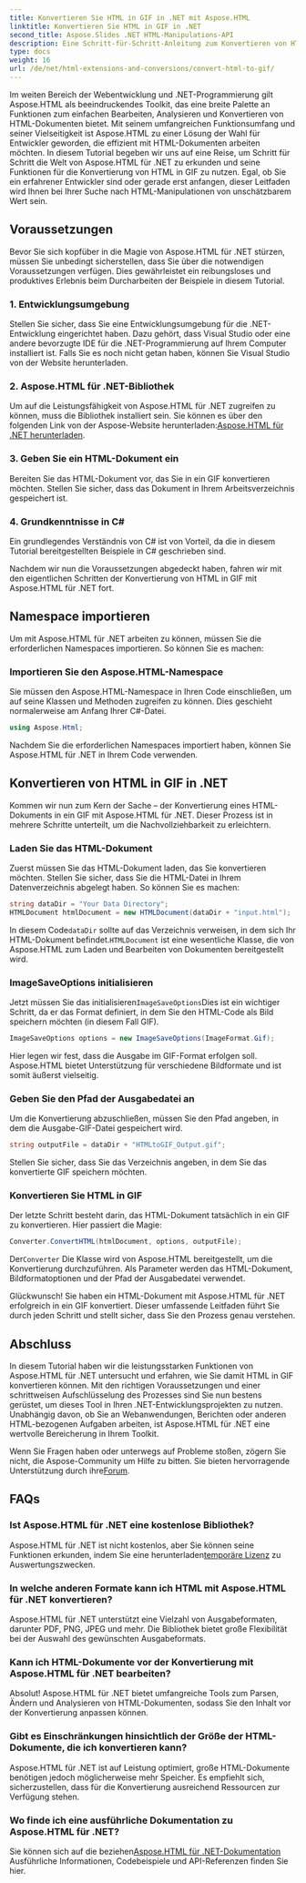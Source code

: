 ```yaml
---
title: Konvertieren Sie HTML in GIF in .NET mit Aspose.HTML
linktitle: Konvertieren Sie HTML in GIF in .NET
second_title: Aspose.Slides .NET HTML-Manipulations-API
description: Eine Schritt-für-Schritt-Anleitung zum Konvertieren von HTML in GIF. Voraussetzungen, Codebeispiele, FAQs und mehr! Optimieren Sie Ihre HTML-Manipulation mit Aspose.HTML.
type: docs
weight: 16
url: /de/net/html-extensions-and-conversions/convert-html-to-gif/
---
```


Im weiten Bereich der Webentwicklung und .NET-Programmierung gilt Aspose.HTML als beeindruckendes Toolkit, das eine breite Palette an Funktionen zum einfachen Bearbeiten, Analysieren und Konvertieren von HTML-Dokumenten bietet. Mit seinem umfangreichen Funktionsumfang und seiner Vielseitigkeit ist Aspose.HTML zu einer Lösung der Wahl für Entwickler geworden, die effizient mit HTML-Dokumenten arbeiten möchten. In diesem Tutorial begeben wir uns auf eine Reise, um Schritt für Schritt die Welt von Aspose.HTML für .NET zu erkunden und seine Funktionen für die Konvertierung von HTML in GIF zu nutzen. Egal, ob Sie ein erfahrener Entwickler sind oder gerade erst anfangen, dieser Leitfaden wird Ihnen bei Ihrer Suche nach HTML-Manipulationen von unschätzbarem Wert sein.

## Voraussetzungen

Bevor Sie sich kopfüber in die Magie von Aspose.HTML für .NET stürzen, müssen Sie unbedingt sicherstellen, dass Sie über die notwendigen Voraussetzungen verfügen. Dies gewährleistet ein reibungsloses und produktives Erlebnis beim Durcharbeiten der Beispiele in diesem Tutorial.

### 1. Entwicklungsumgebung

Stellen Sie sicher, dass Sie eine Entwicklungsumgebung für die .NET-Entwicklung eingerichtet haben. Dazu gehört, dass Visual Studio oder eine andere bevorzugte IDE für die .NET-Programmierung auf Ihrem Computer installiert ist. Falls Sie es noch nicht getan haben, können Sie Visual Studio von der Website herunterladen.

### 2. Aspose.HTML für .NET-Bibliothek

 Um auf die Leistungsfähigkeit von Aspose.HTML für .NET zugreifen zu können, muss die Bibliothek installiert sein. Sie können es über den folgenden Link von der Aspose-Website herunterladen:[Aspose.HTML für .NET herunterladen](https://releases.aspose.com/html/net/).

### 3. Geben Sie ein HTML-Dokument ein

Bereiten Sie das HTML-Dokument vor, das Sie in ein GIF konvertieren möchten. Stellen Sie sicher, dass das Dokument in Ihrem Arbeitsverzeichnis gespeichert ist.

### 4. Grundkenntnisse in C#

Ein grundlegendes Verständnis von C# ist von Vorteil, da die in diesem Tutorial bereitgestellten Beispiele in C# geschrieben sind.

Nachdem wir nun die Voraussetzungen abgedeckt haben, fahren wir mit den eigentlichen Schritten der Konvertierung von HTML in GIF mit Aspose.HTML für .NET fort.

## Namespace importieren

Um mit Aspose.HTML für .NET arbeiten zu können, müssen Sie die erforderlichen Namespaces importieren. So können Sie es machen:

### Importieren Sie den Aspose.HTML-Namespace

Sie müssen den Aspose.HTML-Namespace in Ihren Code einschließen, um auf seine Klassen und Methoden zugreifen zu können. Dies geschieht normalerweise am Anfang Ihrer C#-Datei.

```csharp
using Aspose.Html;
```

Nachdem Sie die erforderlichen Namespaces importiert haben, können Sie Aspose.HTML für .NET in Ihrem Code verwenden.

## Konvertieren von HTML in GIF in .NET

Kommen wir nun zum Kern der Sache – der Konvertierung eines HTML-Dokuments in ein GIF mit Aspose.HTML für .NET. Dieser Prozess ist in mehrere Schritte unterteilt, um die Nachvollziehbarkeit zu erleichtern.

### Laden Sie das HTML-Dokument

Zuerst müssen Sie das HTML-Dokument laden, das Sie konvertieren möchten. Stellen Sie sicher, dass Sie die HTML-Datei in Ihrem Datenverzeichnis abgelegt haben. So können Sie es machen:

```csharp
string dataDir = "Your Data Directory";
HTMLDocument htmlDocument = new HTMLDocument(dataDir + "input.html");
```

 In diesem Code`dataDir` sollte auf das Verzeichnis verweisen, in dem sich Ihr HTML-Dokument befindet.`HTMLDocument` ist eine wesentliche Klasse, die von Aspose.HTML zum Laden und Bearbeiten von Dokumenten bereitgestellt wird.

### ImageSaveOptions initialisieren

 Jetzt müssen Sie das initialisieren`ImageSaveOptions`Dies ist ein wichtiger Schritt, da er das Format definiert, in dem Sie den HTML-Code als Bild speichern möchten (in diesem Fall GIF).

```csharp
ImageSaveOptions options = new ImageSaveOptions(ImageFormat.Gif);
```

Hier legen wir fest, dass die Ausgabe im GIF-Format erfolgen soll. Aspose.HTML bietet Unterstützung für verschiedene Bildformate und ist somit äußerst vielseitig.

### Geben Sie den Pfad der Ausgabedatei an

Um die Konvertierung abzuschließen, müssen Sie den Pfad angeben, in dem die Ausgabe-GIF-Datei gespeichert wird.

```csharp
string outputFile = dataDir + "HTMLtoGIF_Output.gif";
```

Stellen Sie sicher, dass Sie das Verzeichnis angeben, in dem Sie das konvertierte GIF speichern möchten.

### Konvertieren Sie HTML in GIF

Der letzte Schritt besteht darin, das HTML-Dokument tatsächlich in ein GIF zu konvertieren. Hier passiert die Magie:

```csharp
Converter.ConvertHTML(htmlDocument, options, outputFile);
```

 Der`Converter` Die Klasse wird von Aspose.HTML bereitgestellt, um die Konvertierung durchzuführen. Als Parameter werden das HTML-Dokument, Bildformatoptionen und der Pfad der Ausgabedatei verwendet.

Glückwunsch! Sie haben ein HTML-Dokument mit Aspose.HTML für .NET erfolgreich in ein GIF konvertiert. Dieser umfassende Leitfaden führt Sie durch jeden Schritt und stellt sicher, dass Sie den Prozess genau verstehen.

## Abschluss

In diesem Tutorial haben wir die leistungsstarken Funktionen von Aspose.HTML für .NET untersucht und erfahren, wie Sie damit HTML in GIF konvertieren können. Mit den richtigen Voraussetzungen und einer schrittweisen Aufschlüsselung des Prozesses sind Sie nun bestens gerüstet, um dieses Tool in Ihren .NET-Entwicklungsprojekten zu nutzen. Unabhängig davon, ob Sie an Webanwendungen, Berichten oder anderen HTML-bezogenen Aufgaben arbeiten, ist Aspose.HTML für .NET eine wertvolle Bereicherung in Ihrem Toolkit.

 Wenn Sie Fragen haben oder unterwegs auf Probleme stoßen, zögern Sie nicht, die Aspose-Community um Hilfe zu bitten. Sie bieten hervorragende Unterstützung durch ihre[Forum](https://forum.aspose.com/).

## FAQs

### Ist Aspose.HTML für .NET eine kostenlose Bibliothek?
 Aspose.HTML für .NET ist nicht kostenlos, aber Sie können seine Funktionen erkunden, indem Sie eine herunterladen[temporäre Lizenz](https://purchase.aspose.com/temporary-license/) zu Auswertungszwecken.

### In welche anderen Formate kann ich HTML mit Aspose.HTML für .NET konvertieren?
Aspose.HTML für .NET unterstützt eine Vielzahl von Ausgabeformaten, darunter PDF, PNG, JPEG und mehr. Die Bibliothek bietet große Flexibilität bei der Auswahl des gewünschten Ausgabeformats.

### Kann ich HTML-Dokumente vor der Konvertierung mit Aspose.HTML für .NET bearbeiten?
Absolut! Aspose.HTML für .NET bietet umfangreiche Tools zum Parsen, Ändern und Analysieren von HTML-Dokumenten, sodass Sie den Inhalt vor der Konvertierung anpassen können.

### Gibt es Einschränkungen hinsichtlich der Größe der HTML-Dokumente, die ich konvertieren kann?
Aspose.HTML für .NET ist auf Leistung optimiert, große HTML-Dokumente benötigen jedoch möglicherweise mehr Speicher. Es empfiehlt sich, sicherzustellen, dass für die Konvertierung ausreichend Ressourcen zur Verfügung stehen.

### Wo finde ich eine ausführliche Dokumentation zu Aspose.HTML für .NET?
 Sie können sich auf die beziehen[Aspose.HTML für .NET-Dokumentation](https://reference.aspose.com/html/net/) Ausführliche Informationen, Codebeispiele und API-Referenzen finden Sie hier.
